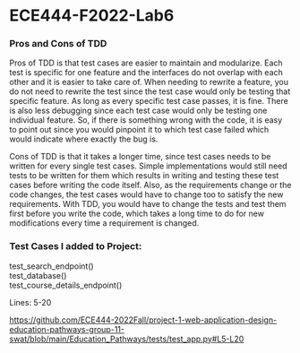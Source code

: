 # ECE444-F2022-Lab6

### Pros and Cons of TDD
Pros of TDD is that test cases are easier to maintain and modularize. Each test is specific for one feature and the interfaces do not overlap with each other and it is easier to take care of. When needing to rewrite a feature, you do not need to rewrite the test since the test case would only be testing that specific feature. As long as every specific test case passes, it is fine. There is also less debugging since each test case would only be testing one individual feature. So, if there is something wrong with the code, it is easy to point out since you would pinpoint it to which test case failed which would indicate where exactly the bug is. 

Cons of TDD is that it takes a longer time, since test cases needs to be written for every single test cases. Simple implementations would still need tests to be written for them which results in writing and testing these test cases before writing the code itself. Also, as the requirements change or the code changes, the test cases would have to change too to satisfy the new requirements. With TDD, you would have to change the tests and test them first before you write the code, which takes a long time to do for new modifications every time a requirement is changed. 

### Test Cases I added to Project:
test_search_endpoint()  
test_database()  
test_course_details_endpoint()

Lines: 5-20

https://github.com/ECE444-2022Fall/project-1-web-application-design-education-pathways-group-11-swat/blob/main/Education_Pathways/tests/test_app.py#L5-L20
